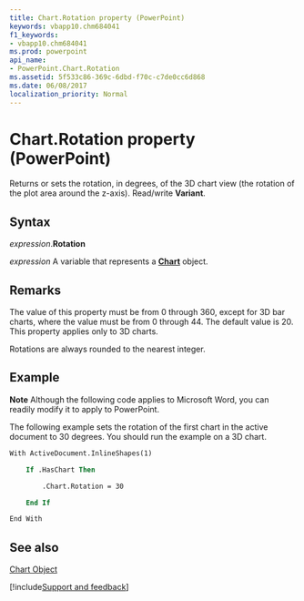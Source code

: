 ```yaml
---
title: Chart.Rotation property (PowerPoint)
keywords: vbapp10.chm684041
f1_keywords:
- vbapp10.chm684041
ms.prod: powerpoint
api_name:
- PowerPoint.Chart.Rotation
ms.assetid: 5f533c86-369c-6dbd-f70c-c7de0cc6d868
ms.date: 06/08/2017
localization_priority: Normal
---
```



# Chart.Rotation property (PowerPoint)

Returns or sets the rotation, in degrees, of the 3D chart view (the rotation of the plot area around the z-axis). Read/write  **Variant**.


## Syntax

_expression_.**Rotation**

_expression_ A variable that represents a **[Chart](PowerPoint.Chart.md)** object.


## Remarks

The value of this property must be from 0 through 360, except for 3D bar charts, where the value must be from 0 through 44. The default value is 20. This property applies only to 3D charts. 

Rotations are always rounded to the nearest integer.


## Example




 **Note**  Although the following code applies to Microsoft Word, you can readily modify it to apply to PowerPoint.

The following example sets the rotation of the first chart in the active document to 30 degrees. You should run the example on a 3D chart.




```vb
With ActiveDocument.InlineShapes(1)

    If .HasChart Then

        .Chart.Rotation = 30

    End If

End With
```


## See also


[Chart Object](PowerPoint.Chart.md)

[!include[Support and feedback](~/includes/feedback-boilerplate.md)]